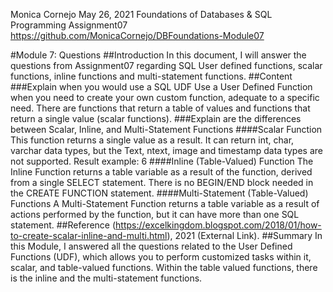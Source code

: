 Monica Cornejo
May 26, 2021
Foundations of Databases & SQL Programming
Assignment07
https://github.com/MonicaCornejo/DBFoundations-Module07 

#Module 7: Questions
##Introduction
In this document, I will answer the questions from Assignment07 regarding SQL User defined functions, scalar functions, inline functions and multi-statement functions.
##Content
###Explain when you would use a SQL UDF
Use a User Defined Function when you need to create your own custom function, adequate to a specific need. There are functions that return a table of values and functions that return a single value (scalar functions).
###Explain are the differences between Scalar, Inline, and Multi-Statement Functions
####Scalar Function
This function returns a single value as a result. It can return int, char, varchar data types, but the Text, ntext, image and timestamp data types are not supported.
Result example: 6
####Inline (Table-Valued) Function
The Inline Function returns a table variable as a result of the function, derived from a single SELECT statement. There is no BEGIN/END block needed in the CREATE FUNCTION statement.
####Multi-Statement (Table-Valued) Functions
A Multi-Statement Function returns a table variable as a result of actions performed by the function, but it can have more than one SQL statement.
##Reference
(https://excelkingdom.blogspot.com/2018/01/how-to-create-scalar-inline-and-multi.html), 2021 (External Link). 
##Summary
In this Module, I answered all the questions related to the User Defined Functions (UDF), which allows you to perform customized tasks within it, scalar, and table-valued functions. Within the table valued functions, there is the inline and the multi-statement functions. 
